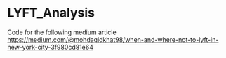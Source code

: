 # LYFT_Analysis

Code for the following medium article 
https://medium.com/@mohdaqidkhat98/when-and-where-not-to-lyft-in-new-york-city-3f980cd81e64
